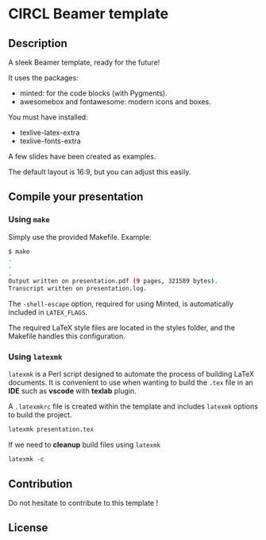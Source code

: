 # CIRCL Beamer template

## Description

A sleek Beamer template, ready for the future!

It uses the packages:

- minted: for the code blocks (with Pygments).
- awesomebox and fontawesome: modern icons and boxes.

You must have installed:

- texlive-latex-extra
- texlive-fonts-extra

A few slides have been created as examples.

The default layout is 16:9, but you can adjust this easily.


## Compile your presentation

### Using `make`

Simply use the provided Makefile. Example:

```bash
$ make
.
.
.
Output written on presentation.pdf (9 pages, 321589 bytes).
Transcript written on presentation.log.
```

The ``-shell-escape`` option, required for using Minted, is automatically included in ``LATEX_FLAGS``.

The required LaTeX style files are located in the styles folder, and the Makefile handles this configuration.

### Using `latexmk`

`latexmk` is a Perl script designed to automate the process of building LaTeX documents. It is convenient to use when wanting to build the `.tex` file in 
an **IDE** such as **vscode** with **texlab** plugin.

A `.latexmkrc` file is created within the template and includes `latexmk` options to build the project.

```bash
latexmk presentation.tex
```

If we need to **cleanup** build files using `latexmk`

```
latexmk -c
```

## Contribution

Do not hesitate to contribute to this template !


## License